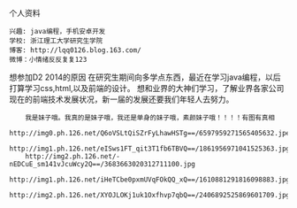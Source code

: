 个人资料

    兴趣: java编程，手机安卓开发
    学校: 浙江理工大学研究生学院
    博客: http://lqq0126.blog.163.com/
    微博：小情绪反反复复123
    
想参加D2 2014的原因
        在研究生期间向多学点东西，最近在学习java编程，以后打算学习css,html,以及前端的设计。
        想和业界的大神们学习，了解业界各家公司现在的前端技术发展状况，新一届的发展还要我们年轻人去努力。
        
        我是妹子哦。我真的是妹子哦，我还是单身的妹子哦，素颜妹子哦！！！！有图有真相
        http://img0.ph.126.net/Q6oVSLtQiSZrFyLhawHSTg==/6597959271565405632.jpeg
        http://img1.ph.126.net/eISws1FT_qit3T1fb6TBVQ==/1861956971041525363.jpg
        http://img2.ph.126.net/-nEDCuE_sm141vJcuWcy2Q==/3683663020312711100.jpg
        http://img1.ph.126.net/iHeTCbe0pxmUVqFOkQQ_xQ==/1610881291816098883.jpg
        http://img2.ph.126.net/XYOJLOKj1uk1Oxfhvp7qbQ==/2406892525869601709.jpg
        

